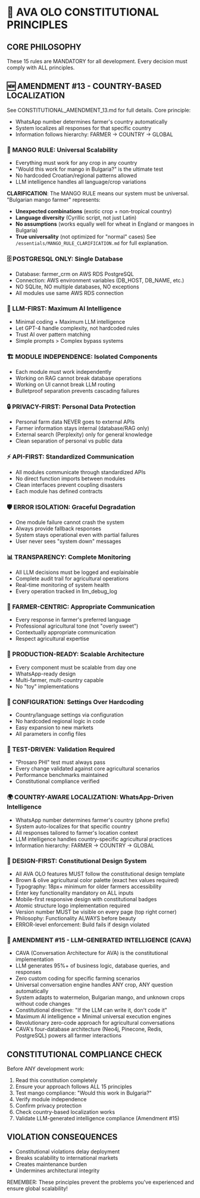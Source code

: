 # 📜 AVA OLO CONSTITUTIONAL PRINCIPLES

## CORE PHILOSOPHY
These 15 rules are MANDATORY for all development. Every decision must comply with ALL principles.

## 🆕 AMENDMENT #13 - COUNTRY-BASED LOCALIZATION
See CONSTITUTIONAL_AMENDMENT_13.md for full details. Core principle:
- WhatsApp number determines farmer's country automatically
- System localizes all responses for that specific country
- Information follows hierarchy: FARMER → COUNTRY → GLOBAL

### 🥭 MANGO RULE: Universal Scalability
- Everything must work for any crop in any country
- "Would this work for mango in Bulgaria?" is the ultimate test
- No hardcoded Croatian/regional patterns allowed
- LLM intelligence handles all language/crop variations

**CLARIFICATION**: The MANGO RULE means our system must be universal. "Bulgarian mango farmer" represents:
- **Unexpected combinations** (exotic crop + non-tropical country)
- **Language diversity** (Cyrillic script, not just Latin)
- **No assumptions** (works equally well for wheat in England or mangoes in Bulgaria)
- **True universality** (not optimized for "normal" cases)
See `/essentials/MANGO_RULE_CLARIFICATION.md` for full explanation.

### 🗄️ POSTGRESQL ONLY: Single Database
- Database: farmer_crm on AWS RDS PostgreSQL
- Connection: AWS environment variables (DB_HOST, DB_NAME, etc.)
- NO SQLite, NO multiple databases, NO exceptions
- All modules use same AWS RDS connection

### 🧠 LLM-FIRST: Maximum AI Intelligence
- Minimal coding + Maximum LLM intelligence
- Let GPT-4 handle complexity, not hardcoded rules
- Trust AI over pattern matching
- Simple prompts > Complex bypass systems

### 🏗️ MODULE INDEPENDENCE: Isolated Components
- Each module must work independently
- Working on RAG cannot break database operations
- Working on UI cannot break LLM routing
- Bulletproof separation prevents cascading failures

### 🔒 PRIVACY-FIRST: Personal Data Protection
- Personal farm data NEVER goes to external APIs
- Farmer information stays internal (database/RAG only)
- External search (Perplexity) only for general knowledge
- Clean separation of personal vs public data

### ⚡ API-FIRST: Standardized Communication
- All modules communicate through standardized APIs
- No direct function imports between modules
- Clean interfaces prevent coupling disasters
- Each module has defined contracts

### 🛡️ ERROR ISOLATION: Graceful Degradation
- One module failure cannot crash the system
- Always provide fallback responses
- System stays operational even with partial failures
- User never sees "system down" messages

### 📊 TRANSPARENCY: Complete Monitoring
- All LLM decisions must be logged and explainable
- Complete audit trail for agricultural operations
- Real-time monitoring of system health
- Every operation tracked in llm_debug_log

### 🌾 FARMER-CENTRIC: Appropriate Communication
- Every response in farmer's preferred language
- Professional agricultural tone (not "overly sweet")
- Contextually appropriate communication
- Respect agricultural expertise

### 🔄 PRODUCTION-READY: Scalable Architecture
- Every component must be scalable from day one
- WhatsApp-ready design
- Multi-farmer, multi-country capable
- No "toy" implementations

### 📝 CONFIGURATION: Settings Over Hardcoding
- Country/language settings via configuration
- No hardcoded regional logic in code
- Easy expansion to new markets
- All parameters in config files

### 🧪 TEST-DRIVEN: Validation Required
- "Prosaro PHI" test must always pass
- Every change validated against core agricultural scenarios
- Performance benchmarks maintained
- Constitutional compliance verified

### 🌍 COUNTRY-AWARE LOCALIZATION: WhatsApp-Driven Intelligence
- WhatsApp number determines farmer's country (phone prefix)
- System auto-localizes for that specific country
- All responses tailored to farmer's location context
- LLM intelligence handles country-specific agricultural practices
- Information hierarchy: FARMER → COUNTRY → GLOBAL

### 🎨 DESIGN-FIRST: Constitutional Design System
- All AVA OLO features MUST follow the constitutional design template
- Brown & olive agricultural color palette (exact hex values required)
- Typography: 18px+ minimum for older farmers accessibility
- Enter key functionality mandatory on ALL inputs
- Mobile-first responsive design with constitutional badges
- Atomic structure logo implementation required
- Version number MUST be visible on every page (top right corner)
- Philosophy: Functionality ALWAYS before beauty
- ERROR-level enforcement: Build fails if design violated

### 🧠 AMENDMENT #15 - LLM-GENERATED INTELLIGENCE (CAVA)
- CAVA (Conversation Architecture for AVA) is the constitutional implementation
- LLM generates 95%+ of business logic, database queries, and responses
- Zero custom coding for specific farming scenarios
- Universal conversation engine handles ANY crop, ANY question automatically
- System adapts to watermelon, Bulgarian mango, and unknown crops without code changes
- Constitutional directive: "If the LLM can write it, don't code it"
- Maximum AI intelligence + Minimal universal execution engines
- Revolutionary zero-code approach for agricultural conversations
- CAVA's four-database architecture (Neo4j, Pinecone, Redis, PostgreSQL) powers all farmer interactions

## CONSTITUTIONAL COMPLIANCE CHECK
Before ANY development work:
1. Read this constitution completely
2. Ensure your approach follows ALL 15 principles
3. Test mango compliance: "Would this work in Bulgaria?"
4. Verify module independence
5. Confirm privacy protection
6. Check country-based localization works
7. Validate LLM-generated intelligence compliance (Amendment #15)

## VIOLATION CONSEQUENCES
- Constitutional violations delay deployment
- Breaks scalability to international markets
- Creates maintenance burden
- Undermines architectural integrity

REMEMBER: These principles prevent the problems you've experienced and ensure global scalability!